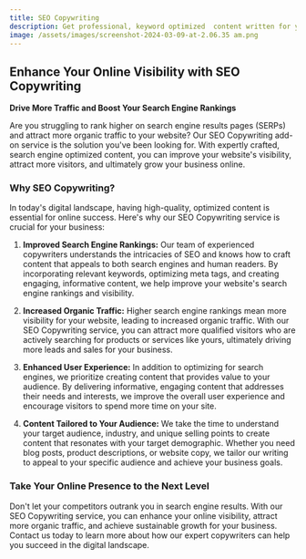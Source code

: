 ```yaml
---
title: SEO Copywriting
description: Get professional, keyword optimized  content written for your website.
image: /assets/images/screenshot-2024-03-09-at-2.06.35 am.png
---
```

## Enhance Your Online Visibility with SEO Copywriting

**Drive More Traffic and Boost Your Search Engine Rankings**

Are you struggling to rank higher on search engine results pages (SERPs) and attract more organic traffic to your website? Our SEO Copywriting add-on service is the solution you've been looking for. With expertly crafted, search engine optimized content, you can improve your website's visibility, attract more visitors, and ultimately grow your business online.

### Why SEO Copywriting?

In today's digital landscape, having high-quality, optimized content is essential for online success. Here's why our SEO Copywriting service is crucial for your business:

1. **Improved Search Engine Rankings:** Our team of experienced copywriters understands the intricacies of SEO and knows how to craft content that appeals to both search engines and human readers. By incorporating relevant keywords, optimizing meta tags, and creating engaging, informative content, we help improve your website's search engine rankings and visibility.

2. **Increased Organic Traffic:** Higher search engine rankings mean more visibility for your website, leading to increased organic traffic. With our SEO Copywriting service, you can attract more qualified visitors who are actively searching for products or services like yours, ultimately driving more leads and sales for your business.

3. **Enhanced User Experience:** In addition to optimizing for search engines, we prioritize creating content that provides value to your audience. By delivering informative, engaging content that addresses their needs and interests, we improve the overall user experience and encourage visitors to spend more time on your site.

4. **Content Tailored to Your Audience:** We take the time to understand your target audience, industry, and unique selling points to create content that resonates with your target demographic. Whether you need blog posts, product descriptions, or website copy, we tailor our writing to appeal to your specific audience and achieve your business goals.

### Take Your Online Presence to the Next Level

Don't let your competitors outrank you in search engine results. With our SEO Copywriting service, you can enhance your online visibility, attract more organic traffic, and achieve sustainable growth for your business. Contact us today to learn more about how our expert copywriters can help you succeed in the digital landscape.
